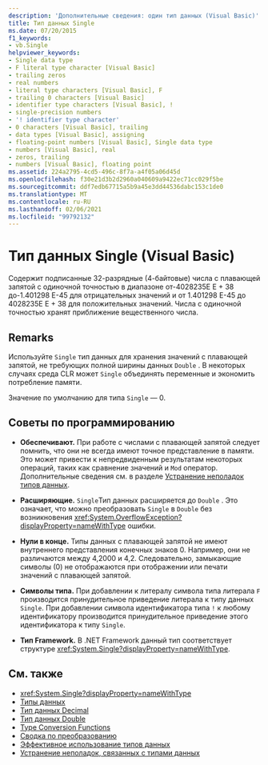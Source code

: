 ```yaml
---
description: 'Дополнительные сведения: один тип данных (Visual Basic)'
title: Тип данных Single
ms.date: 07/20/2015
f1_keywords:
- vb.Single
helpviewer_keywords:
- Single data type
- F literal type character [Visual Basic]
- trailing zeros
- real numbers
- literal type characters [Visual Basic], F
- trailing 0 characters [Visual Basic]
- identifier type characters [Visual Basic], !
- single-precision numbers
- '! identifier type character'
- 0 characters [Visual Basic], trailing
- data types [Visual Basic], assigning
- floating-point numbers [Visual Basic], Single data type
- numbers [Visual Basic], real
- zeros, trailing
- numbers [Visual Basic], floating point
ms.assetid: 224a2795-4cd5-496c-8f7a-a4f05a06d45d
ms.openlocfilehash: f30e21d3b2d2960a040609a9422ec71cc029f5be
ms.sourcegitcommit: ddf7edb67715a5b9a45e3dd44536dabc153c1de0
ms.translationtype: MT
ms.contentlocale: ru-RU
ms.lasthandoff: 02/06/2021
ms.locfileid: "99792132"
---
```

# <a name="single-data-type-visual-basic"></a>Тип данных Single (Visual Basic)

Содержит подписанные 32-разрядные (4-байтовые) числа с плавающей запятой с одиночной точностью в диапазоне от-4028235E E + 38 до-1.401298 E-45 для отрицательных значений и от 1.401298 E-45 до 4028235E E + 38 для положительных значений. Числа с одиночной точностью хранят приближение вещественного числа.  
  
## <a name="remarks"></a>Remarks  

 Используйте `Single` тип данных для хранения значений с плавающей запятой, не требующих полной ширины данных `Double` . В некоторых случаях среда CLR может `Single` объединять переменные и экономить потребление памяти.  
  
 Значение по умолчанию для типа `Single` — 0.  
  
## <a name="programming-tips"></a>Советы по программированию  
  
- **Обеспечивают.** При работе с числами с плавающей запятой следует помнить, что они не всегда имеют точное представление в памяти. Это может привести к непредвиденным результатам некоторых операций, таких как сравнение значений и `Mod` оператор. Дополнительные сведения см. в разделе [Устранение неполадок типов данных](../../programming-guide/language-features/data-types/troubleshooting-data-types.md).  
  
- **Расширяющие.** `Single`Тип данных расширяется до `Double` . Это означает, что можно преобразовать `Single` в `Double` без возникновения <xref:System.OverflowException?displayProperty=nameWithType> ошибки.  
  
- **Нули в конце.** Типы данных с плавающей запятой не имеют внутреннего представления конечных знаков 0. Например, они не различаются между 4,2000 и 4,2. Следовательно, замыкающие символы (0) не отображаются при отображении или печати значений с плавающей запятой.  
  
- **Символы типа.** При добавлении к литералу символа типа литерала `F` производится принудительное приведение литерала к типу данных `Single`. При добавлении символа идентификатора типа `!` к любому идентификатору производится принудительное приведение этого идентификатора к типу `Single`.  
  
- **Тип Framework.** В .NET Framework данный тип соответствует структуре <xref:System.Single?displayProperty=nameWithType>.  
  
## <a name="see-also"></a>См. также

- <xref:System.Single?displayProperty=nameWithType>
- [Типы данных](index.md)
- [Тип данных Decimal](decimal-data-type.md)
- [Тип данных Double](double-data-type.md)
- [Type Conversion Functions](../functions/type-conversion-functions.md)
- [Сводка по преобразованию](../keywords/conversion-summary.md)
- [Эффективное использование типов данных](../../programming-guide/language-features/data-types/efficient-use-of-data-types.md)
- [Устранение неполадок, связанных с типами данных](../../programming-guide/language-features/data-types/troubleshooting-data-types.md)
